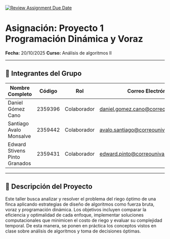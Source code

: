 [![Review Assignment Due Date](https://classroom.github.com/assets/deadline-readme-button-22041afd0340ce965d47ae6ef1cefeee28c7c493a6346c4f15d667ab976d596c.svg)](https://classroom.github.com/a/GxFB-nwe)

# Asignación: Proyecto 1 Programación Dinámica y Voraz

**Fecha:** 20/10/2025
**Curso:** Análisis de algoritmos II

---

## 👥 Integrantes del Grupo

| Nombre Completo       | Código  | Rol            | Correo Electrónico       |
|-----------------------|---------|----------------|--------------------------|
| Daniel Gómez Cano        | 2359396  | Colaborador | daniel.gomez.cano@correounivalle.edu.co|
| Santiago Avalo Monsalve        | 2359442  | Colaborador  | avalo.santiago@correounivalle.edu.co|
| Edward Stivens Pinto Granados        | 2359431  | Colaborador  | edward.pinto@correounivalle.edu.co|

---

## 📌 Descripción del Proyecto
Este taller busca analizar y resolver el problema del riego óptimo de una finca aplicando estrategias de diseño de algoritmos como fuerza bruta, voraz y programación dinámica. Los objetivos incluyen comparar la eficiencia y optimalidad de cada enfoque, implementar soluciones computacionales que minimicen el costo de riego y evaluar su complejidad temporal. De esta manera, se ponen en práctica los conceptos vistos en clase sobre análisis de algoritmos y toma de decisiones óptimas.
